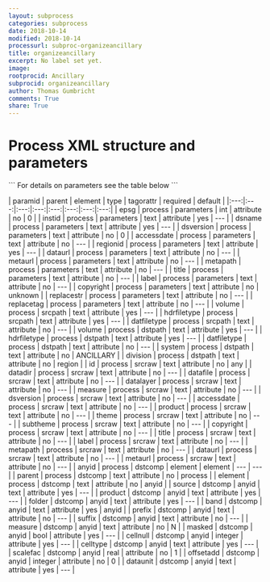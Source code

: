 ```yaml
---
layout: subprocess
categories: subprocess
date: 2018-10-14
modified: 2018-10-14
processurl: subproc-organizeancillary
title: organizeancillary
excerpt: No label set yet.
image: 
rootprocid: Ancillary
subprocid: organizeancillary
author: Thomas Gumbricht
comments: True
share: True
---
```


<h1 class='foot-description'>Process XML structure and parameters</h1>
```
For details on parameters see the table below
<?xml version="1.0" ?>
<process>
  <!--Generated from python-->
  <userproj plotid="yourplotid" projectid="yourprojectid" siteid="yoursiteid" system="systemid" tractid="yourtractid" userid="youruserid"/>
  <period endday="DD" endmonth="MM" endyear="YYYY" seasonendday="DD" seasonendmonth="MM" seasonstartday="DD" seasonstartmonth="MM" startday="DD" startmonth="MM" startyear="YYYY" timestep="timestep"/>
  <parameters accessdate="txtstring" copyright="txtstring" dataurl="txtstring" dsname="txtstring" dsversion="txtstring" epsg="xyz" instid="txtstring" label="txtstring" metapath="txtstring" metaurl="txtstring" regionid="txtstring" replacestr="txtstring" replacetag="txtstring" title="txtstring"/>
  <srcpath datfiletype="txtstring" hdrfiletype="txtstring" volume="txtstring"/>
  <dstpath datfiletype="txtstring" division="txtstring" hdrfiletype="txtstring" system="txtstring" volume="txtstring"/>
  <srcraw accessdate="txtstring" copyright="txtstring" datadir="txtstring" datafile="txtstring" datalayer="txtstring" dataurl="txtstring" dsversion="txtstring" id="txtstring" label="txtstring" measure="txtstring" metapath="txtstring" metaurl="txtstring" product="txtstring" subtheme="txtstring" theme="txtstring" title="txtstring"/>
  <dstcomp element="txtstring" parent="txtstring">
    <anyid band="txtstring" cellnull="xyz" celltype="txtstring" dataunit="txtstring" folder="txtstring" masked="True/False" measure="txtstring" offsetadd="xyz" prefix="txtstring" product="txtstring" scalefac="xyz.abc" source="txtstring" suffix="txtstring"/>
  </dstcomp>
</process>
```

| paramid | parent | element | type | tagorattr | required | default |
|:---:|:---:|:---:|:---:|:---:|:---:|:---:|:---:|
| epsg | process | parameters | int | attribute | no | 0 |
| instid | process | parameters | text | attribute | yes | --- |
| dsname | process | parameters | text | attribute | yes | --- |
| dsversion | process | parameters | text | attribute | no | 0 |
| accessdate | process | parameters | text | attribute | no | --- |
| regionid | process | parameters | text | attribute | yes | --- |
| dataurl | process | parameters | text | attribute | no | --- |
| metaurl | process | parameters | text | attribute | no | --- |
| metapath | process | parameters | text | attribute | no | --- |
| title | process | parameters | text | attribute | no | --- |
| label | process | parameters | text | attribute | no | --- |
| copyright | process | parameters | text | attribute | no | unknown |
| replacestr | process | parameters | text | attribute | no | --- |
| replacetag | process | parameters | text | attribute | no | --- |
| volume | process | srcpath | text | attribute | yes | --- |
| hdrfiletype | process | srcpath | text | attribute | yes | --- |
| datfiletype | process | srcpath | text | attribute | no | --- |
| volume | process | dstpath | text | attribute | yes | --- |
| hdrfiletype | process | dstpath | text | attribute | yes | --- |
| datfiletype | process | dstpath | text | attribute | no | --- |
| system | process | dstpath | text | attribute | no | ANCILLARY |
| division | process | dstpath | text | attribute | no | region |
| id | process | srcraw | text | attribute | no | any |
| datadir | process | srcraw | text | attribute | no | --- |
| datafile | process | srcraw | text | attribute | no | --- |
| datalayer | process | srcraw | text | attribute | no | --- |
| measure | process | srcraw | text | attribute | no | --- |
| dsversion | process | srcraw | text | attribute | no | --- |
| accessdate | process | srcraw | text | attribute | no | --- |
| product | process | srcraw | text | attribute | no | --- |
| theme | process | srcraw | text | attribute | no | --- |
| subtheme | process | srcraw | text | attribute | no | --- |
| copyright | process | srcraw | text | attribute | no | --- |
| title | process | srcraw | text | attribute | no | --- |
| label | process | srcraw | text | attribute | no | --- |
| metapath | process | srcraw | text | attribute | no | --- |
| dataurl | process | srcraw | text | attribute | no | --- |
| metaurl | process | srcraw | text | attribute | no | --- |
| anyid | process | dstcomp | element | element | --- | --- |
| parent | process | dstcomp | text | attribute | no | process |
| element | process | dstcomp | text | attribute | no | anyid |
| source | dstcomp | anyid | text | attribute | yes | --- |
| product | dstcomp | anyid | text | attribute | yes | --- |
| folder | dstcomp | anyid | text | attribute | yes | --- |
| band | dstcomp | anyid | text | attribute | yes | anyid |
| prefix | dstcomp | anyid | text | attribute | no | --- |
| suffix | dstcomp | anyid | text | attribute | no | --- |
| measure | dstcomp | anyid | text | attribute | no | N |
| masked | dstcomp | anyid | bool | attribute | yes | --- |
| cellnull | dstcomp | anyid | integer | attribute | yes | --- |
| celltype | dstcomp | anyid | text | attribute | yes | --- |
| scalefac | dstcomp | anyid | real | attribute | no | 1 |
| offsetadd | dstcomp | anyid | integer | attribute | no | 0 |
| dataunit | dstcomp | anyid | text | attribute | yes | --- |
